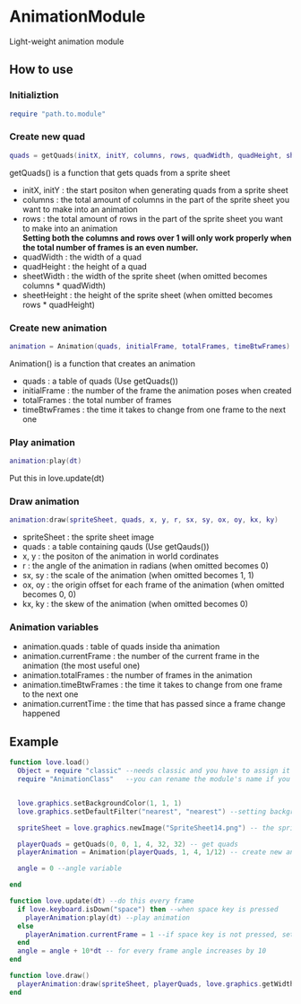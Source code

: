 # AnimationModule
Light-weight animation module


## How to use

### Initializtion
```lua
require "path.to.module"
```

### Create new quad
```lua
quads = getQuads(initX, initY, columns, rows, quadWidth, quadHeight, sheetWidth, sheetHeight)
```
getQuads() is a function that gets quads from a sprite sheet
  - initX, initY : the start positon when generating quads from a sprite sheet
  - columns : the total amount of columns in the part of the sprite sheet you want to make into an animation
  - rows : the total amount of rows in the part of the sprite sheet you want to make into an animation<br>
  **Setting both the columns and rows over 1 will only work properly when the total number of frames is an even number.**  
  - quadWidth : the width of a quad
  - quadHeight : the height of a quad
  - sheetWidth : the width of the sprite sheet (when omitted becomes columns * quadWidth)
  - sheetHeight : the height of the sprite sheet (when omitted becomes rows * quadHeight)
  
### Create new animation
```lua
animation = Animation(quads, initialFrame, totalFrames, timeBtwFrames)
```
Animation() is a function that creates an animation
  - quads : a table of quads (Use getQuads())
  - initialFrame : the number of the frame the animation poses when created 
  - totalFrames : the total number of frames
  - timeBtwFrames : the time it takes to change from one frame to the next one

### Play animation
```lua
animation:play(dt)
```
Put this in love.update(dt)

### Draw animation
```lua
animation:draw(spriteSheet, quads, x, y, r, sx, sy, ox, oy, kx, ky)
```
  - spriteSheet : the sprite sheet image
  - quads : a table containing qauds (Use getQauds())
  - x, y : the positon of the animation in world cordinates
  - r : the angle of the animation in radians (when omitted becomes 0)
  - sx, sy : the scale of the animation (when omitted becomes 1, 1)
  - ox, oy : the origin offset for each frame of the animation (when omitted becomes 0, 0)
  - kx, ky : the skew of the animation (when omitted becomes 0)

### Animation variables
- animation.quads : table of quads inside tha animation
- animation.currentFrame : the number of the current frame in the animation (the most useful one)
- animation.totalFrames : the number of frames in the animation
- animation.timeBtwFrames : the time it takes to change from one frame to the next one
- animation.currentTime : the time that has passed since a frame change happened


## Example
```lua
function love.load()
  Object = require "classic" --needs classic and you have to assign it a variable named Object
  require "AnimationClass"   --you can rename the module's name if you want


  love.graphics.setBackgroundColor(1, 1, 1)
  love.graphics.setDefaultFilter("nearest", "nearest") --setting background color and setting filter

  spriteSheet = love.graphics.newImage("SpriteSheet14.png") -- the sprite sheet

  playerQuads = getQuads(0, 0, 1, 4, 32, 32) -- get quads
  playerAnimation = Animation(playerQuads, 1, 4, 1/12) -- create new animation

  angle = 0 --angle variable 

end

function love.update(dt) --do this every frame
  if love.keyboard.isDown("space") then --when space key is pressed
    playerAnimation:play(dt) --play animation
  else
    playerAnimation.currentFrame = 1 --if space key is not pressed, set player animation's current frame to 1
  end
  angle = angle + 10*dt -- for every frame angle increases by 10
end

function love.draw()
  playerAnimation:draw(spriteSheet, playerQuads, love.graphics.getWidth()/2, love.graphics.getHeight()/2, math.rad(angle), 5, 5, 16, 16)--draw animation at the middle of the screen, its pivot on the center of the animation. Also, rotate the animation
end
```

